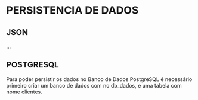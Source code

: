 # PERSISTENCIA DE DADOS

## JSON
...

## POSTGRESQL
Para poder persistir os dados no Banco de Dados PostgreSQL é necessário primeiro criar um banco de dados com no db_dados, e uma tabela com nome clientes.